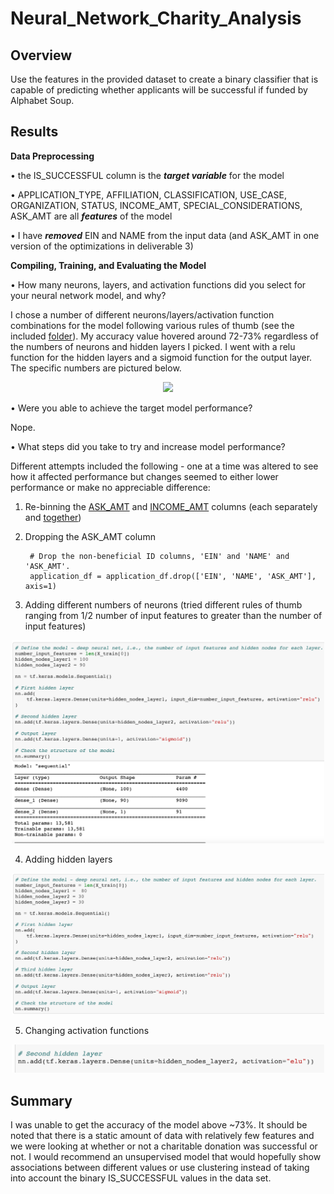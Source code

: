 # Neural_Network_Charity_Analysis
## Overview
Use the features in the provided dataset to create a binary classifier that is capable of predicting whether applicants will be successful if funded by Alphabet Soup.
## Results
**Data Preprocessing**

• the IS_SUCCESSFUL column is the ***target variable*** for the model

• APPLICATION_TYPE, AFFILIATION, CLASSIFICATION, USE_CASE, ORGANIZATION, STATUS, INCOME_AMT, SPECIAL_CONSIDERATIONS, ASK_AMT are all ***features*** of the model

• I have ***removed*** EIN and NAME from the input data (and ASK_AMT in one version of the optimizations in deliverable 3)

**Compiling, Training, and Evaluating the Model**

• How many neurons, layers, and activation functions did you select for your neural network model, and why?

I chose a number of different neurons/layers/activation function combinations for the model following various rules of thumb (see the included [folder](https://github.com/jzebker/Neural_Network_Charity_Analysis/tree/main/Deliverable%203%20Opt)).  My accuracy value hovered around 72-73% regardless of the numbers of neurons and hidden layers I picked.  I went with a relu function for the hidden layers and a sigmoid function for the output layer.  The specific numbers are pictured below.

<p align="center">
  <img src="https://user-images.githubusercontent.com/84994321/138534800-7b8185a6-f8e1-4aa1-b09c-6b1945b6d5ad.png">
</p>

• Were you able to achieve the target model performance?

Nope.

• What steps did you take to try and increase model performance?

Different attempts included the following - one at a time was altered to see how it affected performance but changes seemed to either lower performance or make no appreciable difference:

1) Re-binning the [ASK_AMT](https://github.com/jzebker/Neural_Network_Charity_Analysis/blob/main/Deliverable%203%20Opt/D3Pics/ASK_AMT_bucket.png) and [INCOME_AMT](https://github.com/jzebker/Neural_Network_Charity_Analysis/blob/main/Deliverable%203%20Opt/D3Pics/INCOME_AMT_bucket.png) columns (each separately and [together](https://github.com/jzebker/Neural_Network_Charity_Analysis/blob/main/Deliverable%203%20Opt/AlphabetSoupCharity_Optimization_ASK_AMT_INC_AMT_Bucket.ipynb))

2) Dropping the ASK_AMT column

        # Drop the non-beneficial ID columns, 'EIN' and 'NAME' and 'ASK_AMT'.
        application_df = application_df.drop(['EIN', 'NAME', 'ASK_AMT'], axis=1)

3) Adding different numbers of neurons (tried different rules of thumb ranging from 1/2 number of input features to greater than the number of input features)

<p align="center">
  <img src="https://github.com/jzebker/Neural_Network_Charity_Analysis/blob/main/Deliverable%203%20Opt/D3Pics/Add_Neurons.png?raw=true" width=500>
</p>

4) Adding hidden layers

<p align="center">
  <img src="https://github.com/jzebker/Neural_Network_Charity_Analysis/blob/main/Deliverable%203%20Opt/D3Pics/Add_Hidden_Layer.png?raw=true" width=500>
</p>

5) Changing activation functions

<p align="center">
  <img src="https://github.com/jzebker/Neural_Network_Charity_Analysis/blob/main/Deliverable%203%20Opt/D3Pics/Change_Activation.png?raw=true" width=500>
</p>

## Summary
I was unable to get the accuracy of the model above ~73%.  It should be noted that there is a static amount of data with relatively few features and we were looking at whether or not a charitable donation was successful or not.  I would recommend an unsupervised model that would hopefully show associations between different values or use clustering instead of taking into account the binary IS_SUCCESSFUL values in the data set.
